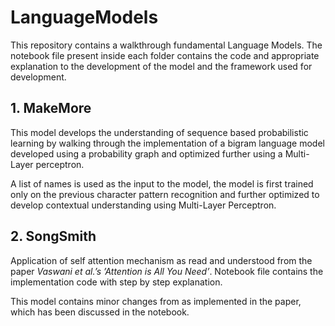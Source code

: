 # LanguageModels
This repository contains a walkthrough fundamental Language Models. The notebook file present inside each folder contains the code and appropriate explanation to the development of the model and the framework used for development.

## 1. MakeMore
This model develops the understanding of sequence based probabilistic learning by walking through the implementation of a bigram language model developed using a probability graph and optimized further using a Multi-Layer perceptron. 

A list of names is used as the input to the model, the model is first trained only on the previous character pattern recognition and further optimized to develop contextual understanding using Multi-Layer Perceptron.

## 2. SongSmith
Application of self attention mechanism as read and understood from the paper *Vaswani et al.’s ’Attention is All You Need’*. Notebook file contains the implementation code with step by step explanation. 

This model contains minor changes from as implemented in the paper, which has been discussed in the notebook.
